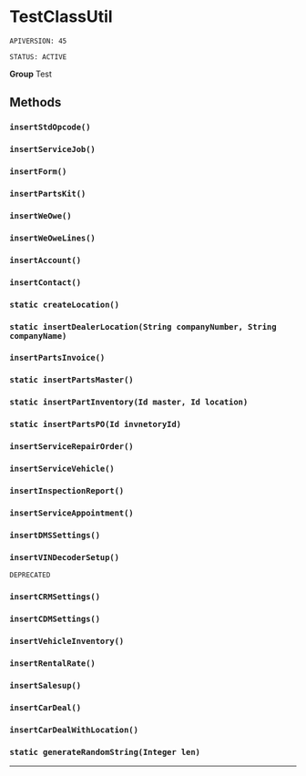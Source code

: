 # TestClassUtil

`APIVERSION: 45`

`STATUS: ACTIVE`



**Group** Test

## Methods
### `insertStdOpcode()`
### `insertServiceJob()`
### `insertForm()`
### `insertPartsKit()`
### `insertWeOwe()`
### `insertWeOweLines()`
### `insertAccount()`
### `insertContact()`
### `static createLocation()`
### `static insertDealerLocation(String companyNumber, String companyName)`
### `insertPartsInvoice()`
### `static insertPartsMaster()`
### `static insertPartInventory(Id master, Id location)`
### `static insertPartsPO(Id invnetoryId)`
### `insertServiceRepairOrder()`
### `insertServiceVehicle()`
### `insertInspectionReport()`
### `insertServiceAppointment()`
### `insertDMSSettings()`
### `insertVINDecoderSetup()`

`DEPRECATED`
### `insertCRMSettings()`
### `insertCDMSettings()`
### `insertVehicleInventory()`
### `insertRentalRate()`
### `insertSalesup()`
### `insertCarDeal()`
### `insertCarDealWithLocation()`
### `static generateRandomString(Integer len)`
---
